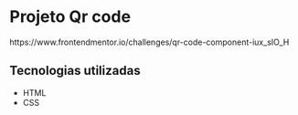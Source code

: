 <h1>Projeto Qr code</h1>
https://www.frontendmentor.io/challenges/qr-code-component-iux_sIO_H
<h2>Tecnologias utilizadas</h2>
<ul>
  <li>HTML</li>
  <li>CSS</li>
</ul>
